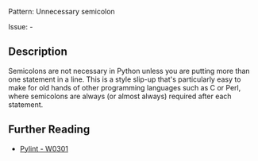 Pattern: Unnecessary semicolon

Issue: -

## Description

Semicolons are not necessary in Python unless you are putting more than one statement in a line. This is a style slip-up that's particularly easy to make for old hands of other programming languages such as C or Perl, where semicolons are always (or almost always) required after each statement.

## Further Reading

* [Pylint - W0301](http://pylint-messages.wikidot.com/messages:w0301)
